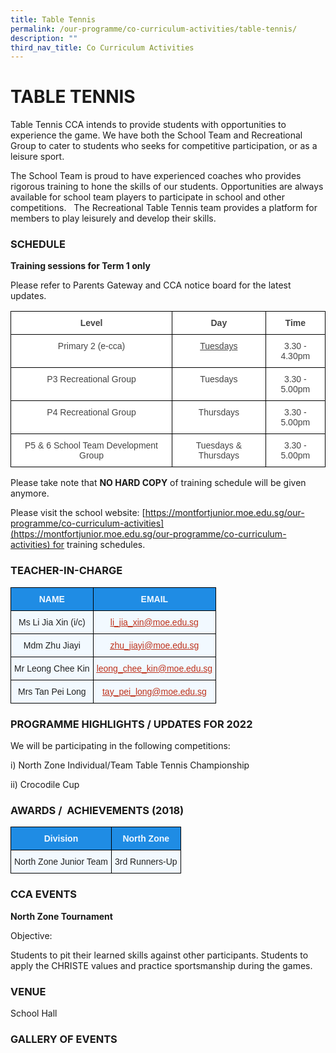 ```yaml
---
title: Table Tennis
permalink: /our-programme/co-curriculum-activities/table-tennis/
description: ""
third_nav_title: Co Curriculum Activities
---
```

# **TABLE TENNIS**

Table Tennis CCA intends to provide students with opportunities to experience the game. We have both the School Team and Recreational Group to cater to students who seeks for competitive participation, or as a leisure sport.

The School Team is proud to have experienced coaches who provides rigorous training to hone the skills of our students. Opportunities are always available for school team players to participate in school and other competitions.   The Recreational Table Tennis team provides a platform for members to play leisurely and develop their skills.

### SCHEDULE

**Training sessions for Term 1 only**

Please refer to Parents Gateway and CCA notice board for the latest updates.

<table style="border-collapse:collapse;border-spacing:0" class="tg"><thead><tr><th style="background-color:#FFF;border-color:#000000;border-style:solid;border-width:1px;color:#444;font-family:Arial, sans-serif;font-size:14px;font-weight:bold;overflow:hidden;padding:10px 5px;text-align:center;vertical-align:top;word-break:normal">Level</th><th style="background-color:#FFF;border-color:#000000;border-style:solid;border-width:1px;color:#444;font-family:Arial, sans-serif;font-size:14px;font-weight:bold;overflow:hidden;padding:10px 5px;text-align:center;vertical-align:top;word-break:normal">Day</th><th style="background-color:#FFF;border-color:black;border-style:solid;border-width:1px;color:#444;font-family:Arial, sans-serif;font-size:14px;font-weight:bold;overflow:hidden;padding:10px 5px;text-align:center;vertical-align:top;word-break:normal">Time</th></tr></thead><tbody><tr><td style="background-color:#FFF;border-color:#000000;border-style:solid;border-width:1px;color:#444;font-family:Arial, sans-serif;font-size:14px;overflow:hidden;padding:10px 5px;text-align:center;vertical-align:top;word-break:normal">Primary 2 (e-cca)</td><td style="background-color:#FFF;border-color:#000000;border-style:solid;border-width:1px;color:#444;font-family:Arial, sans-serif;font-size:14px;overflow:hidden;padding:10px 5px;text-align:center;text-decoration:underline;vertical-align:top;word-break:normal">Tuesdays</td><td style="background-color:#FFF;border-color:black;border-style:solid;border-width:1px;color:#444;font-family:Arial, sans-serif;font-size:14px;overflow:hidden;padding:10px 5px;text-align:center;vertical-align:top;word-break:normal">3.30 - 4.30pm</td></tr><tr><td style="background-color:#FFF;border-color:black;border-style:solid;border-width:1px;color:#444;font-family:Arial, sans-serif;font-size:14px;overflow:hidden;padding:10px 5px;text-align:center;vertical-align:top;word-break:normal">P3 Recreational Group</td><td style="background-color:#FFF;border-color:black;border-style:solid;border-width:1px;color:#444;font-family:Arial, sans-serif;font-size:14px;overflow:hidden;padding:10px 5px;text-align:center;vertical-align:top;word-break:normal">Tuesdays</td><td style="background-color:#FFF;border-color:black;border-style:solid;border-width:1px;color:#444;font-family:Arial, sans-serif;font-size:14px;overflow:hidden;padding:10px 5px;text-align:center;vertical-align:top;word-break:normal">3.30 - 5.00pm</td></tr><tr><td style="background-color:#FFF;border-color:black;border-style:solid;border-width:1px;color:#444;font-family:Arial, sans-serif;font-size:14px;overflow:hidden;padding:10px 5px;text-align:center;vertical-align:top;word-break:normal">P4 Recreational Group</td><td style="background-color:#FFF;border-color:black;border-style:solid;border-width:1px;color:#444;font-family:Arial, sans-serif;font-size:14px;overflow:hidden;padding:10px 5px;text-align:center;vertical-align:top;word-break:normal">Thursdays</td><td style="background-color:#FFF;border-color:black;border-style:solid;border-width:1px;color:#444;font-family:Arial, sans-serif;font-size:14px;overflow:hidden;padding:10px 5px;text-align:center;vertical-align:top;word-break:normal">3.30 - 5.00pm</td></tr><tr><td style="background-color:#FFF;border-color:black;border-style:solid;border-width:1px;color:#444;font-family:Arial, sans-serif;font-size:14px;overflow:hidden;padding:10px 5px;text-align:center;vertical-align:top;word-break:normal">P5 &amp; 6 School Team Development Group</td><td style="background-color:#FFF;border-color:black;border-style:solid;border-width:1px;color:#444;font-family:Arial, sans-serif;font-size:14px;overflow:hidden;padding:10px 5px;text-align:center;vertical-align:top;word-break:normal">Tuesdays &amp; Thursdays</td><td style="background-color:#FFF;border-color:black;border-style:solid;border-width:1px;color:#444;font-family:Arial, sans-serif;font-size:14px;overflow:hidden;padding:10px 5px;text-align:center;vertical-align:top;word-break:normal">3.30 - 5.00pm</td></tr></tbody></table>

Please take note that <b>NO HARD COPY</b> of training schedule will be given anymore.

Please visit the school website: [https://montfortjunior.moe.edu.sg/our-programme/co-curriculum-activities](https://montfortjunior.moe.edu.sg/our-programme/co-curriculum-activities) for training schedules.


### TEACHER-IN-CHARGE 

<table style="border-collapse:collapse;border-spacing:0" class="tg"><thead><tr><th style="background-color:#1F8CE4;border-color:#000000;border-style:solid;border-width:1px;color:#F2F9FF;font-family:Arial, sans-serif;font-size:14px;font-weight:bold;overflow:hidden;padding:10px 5px;text-align:center;vertical-align:middle;word-break:normal"><span style="color:#F2F9FF;background-color:#1F8CE4">NAME</span></th><th style="background-color:#1F8CE4;border-color:#000000;border-style:solid;border-width:1px;color:#F2F9FF;font-family:Arial, sans-serif;font-size:14px;font-weight:bold;overflow:hidden;padding:10px 5px;text-align:center;vertical-align:middle;word-break:normal"><span style="color:#F2F9FF;background-color:#1F8CE4">EMAIL</span></th></tr></thead><tbody><tr><td style="background-color:#F2F9FF;border-color:#000000;border-style:solid;border-width:1px;color:#222;font-family:Arial, sans-serif;font-size:14px;overflow:hidden;padding:10px 5px;text-align:center;vertical-align:middle;word-break:normal"><span style="color:#222;background-color:#F2F9FF"> Ms Li Jia Xin (i/c) </span></td><td style="background-color:#F2F9FF;border-color:#000000;border-style:solid;border-width:1px;color:#BE311B;font-family:Arial, sans-serif;font-size:14px;overflow:hidden;padding:10px 5px;text-align:center;text-decoration:underline;vertical-align:top;word-break:normal"><a href="mailto:li_jia_xin@moe.edu.sg"><span style="text-decoration:underline;color:#BE311B">li_jia_xin@moe.edu.sg</span></a></td></tr><tr><td style="background-color:#F2F9FF;border-color:black;border-style:solid;border-width:1px;color:#222;font-family:Arial, sans-serif;font-size:14px;overflow:hidden;padding:10px 5px;text-align:center;vertical-align:middle;word-break:normal"><span style="color:#222;background-color:#F2F9FF">Mdm Zhu Jiayi</span></td><td style="background-color:#F2F9FF;border-color:black;border-style:solid;border-width:1px;color:#BE311B;font-family:Arial, sans-serif;font-size:14px;overflow:hidden;padding:10px 5px;text-align:center;text-decoration:underline;vertical-align:top;word-break:normal"><a href="mailto:zhu_jiayi@moe.edu.sg" target="_blank" rel="noopener noreferrer"><span style="text-decoration:underline;color:#BE311B">zhu_jiayi@moe.edu.sg</span></a></td></tr><tr><td style="background-color:#F2F9FF;border-color:black;border-style:solid;border-width:1px;color:#222;font-family:Arial, sans-serif;font-size:14px;overflow:hidden;padding:10px 5px;text-align:center;vertical-align:middle;word-break:normal"><span style="color:#222;background-color:#F2F9FF"> Mr Leong Chee Kin</span></td><td style="background-color:#F2F9FF;border-color:black;border-style:solid;border-width:1px;color:#BE311B;font-family:Arial, sans-serif;font-size:14px;overflow:hidden;padding:10px 5px;text-align:center;text-decoration:underline;vertical-align:top;word-break:normal"><a href="mailto:leong_chee_kin@moe.edu.sg"><span style="text-decoration:underline;color:#BE311B">leong_chee_kin@moe.edu.sg</span></a></td></tr><tr><td style="background-color:#F2F9FF;border-color:black;border-style:solid;border-width:1px;color:#222;font-family:Arial, sans-serif;font-size:14px;overflow:hidden;padding:10px 5px;text-align:center;vertical-align:middle;word-break:normal"><span style="color:#222;background-color:#F2F9FF"> Mrs Tan Pei Long</span></td><td style="background-color:#F2F9FF;border-color:black;border-style:solid;border-width:1px;color:#222;font-family:Arial, sans-serif;font-size:14px;overflow:hidden;padding:10px 5px;text-align:center;vertical-align:middle;word-break:normal"><span style="color:#222;background-color:#F2F9FF"> </span><a href="mailto:tay_pei_long@moe.edu.sg"><span style="text-decoration:underline;color:#BE311B">tay_pei_long@moe.edu.sg</span></a></td></tr></tbody></table>

### PROGRAMME HIGHLIGHTS / UPDATES FOR 2022

We will be participating in the following competitions:

i) North Zone Individual/Team Table Tennis Championship 

ii) Crocodile Cup

### AWARDS /  ACHIEVEMENTS (2018)

<table style="border-collapse:collapse;border-spacing:0" class="tg"><thead><tr><th style="background-color:#1F8CE4;border-color:#000000;border-style:solid;border-width:1px;color:#F2F9FF;font-family:Arial, sans-serif;font-size:14px;font-weight:bold;overflow:hidden;padding:10px 5px;text-align:center;vertical-align:middle;word-break:normal"><span style="color:#F2F9FF;background-color:#1F8CE4">Division</span></th><th style="background-color:#1F8CE4;border-color:#000000;border-style:solid;border-width:1px;color:#F2F9FF;font-family:Arial, sans-serif;font-size:14px;font-weight:bold;overflow:hidden;padding:10px 5px;text-align:center;vertical-align:middle;word-break:normal"><span style="color:#F2F9FF;background-color:#1F8CE4">North Zone</span></th></tr></thead><tbody><tr><td style="background-color:#F2F9FF;border-color:black;border-style:solid;border-width:1px;color:#222;font-family:Arial, sans-serif;font-size:14px;overflow:hidden;padding:10px 5px;text-align:center;vertical-align:middle;word-break:normal"><span style="color:#222;background-color:#F2F9FF">North Zone Junior Team</span></td><td style="background-color:#F2F9FF;border-color:black;border-style:solid;border-width:1px;color:#222;font-family:Arial, sans-serif;font-size:14px;overflow:hidden;padding:10px 5px;text-align:center;vertical-align:middle;word-break:normal"><span style="color:#222;background-color:#F2F9FF">3rd Runners-Up</span></td></tr></tbody></table>

### CCA EVENTS

**North Zone Tournament**

Objective:

Students to pit their learned skills against other participants. Students to apply the CHRISTE values and practice sportsmanship during the games.

### VENUE

School Hall


### GALLERY OF EVENTS